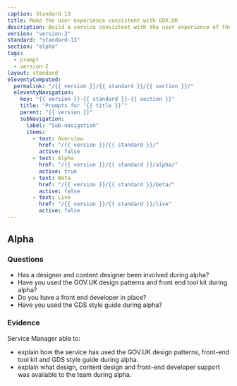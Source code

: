 ```yaml
---
caption: Standard 13
title: Make the user experience consistent with GOV.UK
description: Build a service consistent with the user experience of the rest of GOV.UK including using the design patterns and style guide.
version: "version-2"
standard: "standard-13"
section: "alpha"
tags:
  - prompt
  - version-2
layout: standard
eleventyComputed:
  permalink: "/{{ version }}/{{ standard }}/{{ section }}/"
  eleventyNavigation:
    key: "{{ version }}-{{ standard }}-{{ section }}"
    title: "Prompts for ‘{{ title }}’"
    parent: "{{ version }}"
    subNavigation:
      label: "Sub-navigation"
      items:
        - text: Overview
          href: "/{{ version }}/{{ standard }}/"
          active: false
        - text: Alpha
          href: "/{{ version }}/{{ standard }}/alpha/"
          active: true
        - text: Beta
          href: "/{{ version }}/{{ standard }}/beta/"
          active: false
        - text: Live
          href: "/{{ version }}/{{ standard }}/live"
          active: false
---
```


## Alpha

### Questions

- Has a designer and content designer been involved during alpha?
- Have you used the GOV.UK design patterns and front end tool kit during alpha?
- Do you have a front end developer in place?
- Have you used the GDS style guide during alpha?

### Evidence

Service Manager able to:

- explain how the service has used the GOV.UK design patterns, front-end tool kit and GDS style guide during alpha.
- explain what design, content design and front-end developer support was available to the team during alpha.
